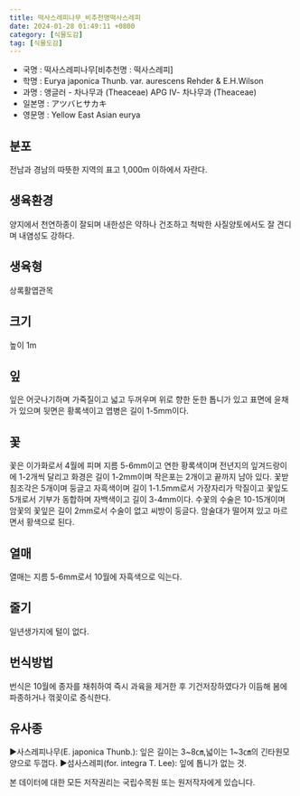 ```yaml
---
title: 떡사스레피나무_비추천명떡사스레피
date: 2024-01-28 01:49:11 +0800
category: [식물도감]
tag: [식물도감]
---
```




- 국명 : 떡사스레피나무[비추천명 : 떡사스레피]
- 학명 : Eurya japonica Thunb. var. aurescens Rehder & E.H.Wilson
- 과명 : 앵글러 - 차나무과 (Theaceae) APG Ⅳ- 차나무과 (Theaceae)
- 일본명 : アツバヒサカキ
- 영문명 : Yellow East Asian eurya


## 분포
전남과 경남의 따뜻한 지역의 표고 1,000m 이하에서 자란다.
## 생육환경
양지에서 천연하종이 잘되며 내한성은 약하나 건조하고 척박한 사질양토에서도 잘 견디며 내염성도 강하다.
## 생육형
상록활엽관목
## 크기
높이 1m
## 잎
잎은 어긋나기하며 가죽질이고 넓고 두꺼우며 위로 향한 둔한 톱니가 있고 표면에 윤채가 있으며 뒷면은 황록색이고 엽병은 길이 1-5mm이다.
## 꽃
꽃은 이가화로서 4월에 피며 지름 5-6mm이고 연한 황록색이며 전년지의 잎겨드랑이에 1-2개씩 달리고 화경은 길이 1-2mm이며 작은포는 2개이고 끝까지 남아 있다. 꽃받침조각은 5개이며 둥글고 자흑색이며 길이 1-1.5mm로서 가장자리가 막질이고 꽃잎도 5개로서 기부가 동합하며 자백색이고 길이 3-4mm이다. 수꽃의 수술은 10-15개이며 암꽃의 꽃잎은 길이 2mm로서 수술이 없고 씨방이 둥글다. 암술대가 떨어져 있고 마르면서 황색으로 된다.
## 열매
열매는 지름 5-6mm로서 10월에 자흑색으로 익는다.
## 줄기
일년생가지에 털이 없다.
## 번식방법
번식은 10월에 종자를 채취하여 즉시 과육을 제거한 후 기건저장하였다가 이듬해 봄에 파종하거나 꺾꽂이로 증식한다.
## 유사종
▶사스레피나무(E. japonica Thunb.): 잎은 길이는 3~8㎝,넓이는 1~3㎝의 긴타원모양으로 두껍다. ▶섬사스레피(for. integra T. Lee): 잎에 톱니가 없는 것.






본 데이터에 대한 모든 저작권리는 국립수목원 또는 원저작자에게 있습니다.
